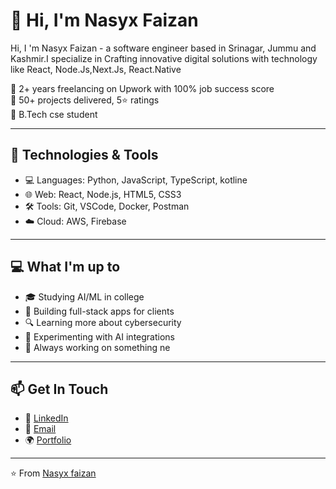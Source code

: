 # 👋 Hi, I'm Nasyx Faizan

Hi, I 'm Nasyx Faizan - a software engineer based in Srinagar, Jummu and Kashmir.I specialize in Crafting innovative digital solutions with technology like React, Node.Js,Next.Js, React.Native

🔹 2+ years freelancing on Upwork with 100% job success score  
🔹 50+ projects delivered, 5⭐ ratings  
🔹 B.Tech cse student

---

## 🔧 Technologies & Tools

- 💻 Languages: Python, JavaScript, TypeScript, kotline
- 🌐 Web: React, Node.js, HTML5, CSS3
- 🛠️ Tools: Git, VSCode, Docker, Postman
- ☁️ Cloud: AWS, Firebase

---

## 💻 What I'm up to

- 🎓 Studying AI/ML in college
- 🔨 Building full-stack apps for clients
- 🔍 Learning more about cybersecurity
- 🤖 Experimenting with AI integrations
- 📱 Always working on something ne

---

## 📫 Get In Touch

- 💼 [LinkedIn](https://www.linkedin.com/in/nasyx-faizan-44296936a?utm_source=share&utm_compaign=share)
- 📧 [Email](mailto:fdar5593@gmail.com)
- 🌍 [Portfolio](https://lp-seven-psi.vercel.app/)

---

⭐️ From [Nasyx faizan](https://github.com/NasyxFaizan)
